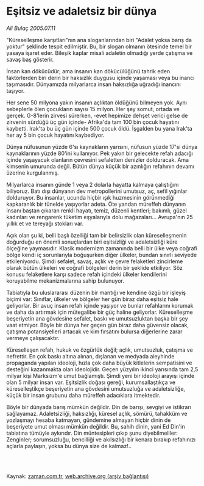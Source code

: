 # Eşitsiz ve adaletsiz bir dünya

*Ali Bulaç 2005.07.11*

<td class="columnist-detail">
<p>"Küreselleşme karşıtları"nın ana sloganlarından biri "Adalet yoksa barış da yoktur" şeklinde tespit edilmiştir. Bu, bir slogan olmanın ötesinde temel bir yasaya işaret eder. Bileşik kaplar misali adaletin olmadığı yerde çatışma ve savaş baş gösterir.</p>
<p>
<div id="haberMetinDiv">
<p> İnsan kan dökücüdür; ama insanın kan dökücülüğünü tahrik eden faktörlerden biri derin bir haksızlık duygusu içinde yaşaması veya bu inancı taşımasıdır. Dünyamızda milyarlarca insan haksızlığa uğradığı inancını taşıyor.
<p> Her sene 50 milyona yakın insanın açlıktan öldüğünü bilmeyen yok. Aynı sebeplerle ölen çocukların sayısı 15 milyon. Her şey somut, ortada ve gerçek. G-8'lerin zirvesi sürerken, -evet hepimize dehşet verici gelse de zirvenin sürdüğü üç gün içinde- Afrika'da tam 100 bin çocuk hayatını kaybetti. Irak'ta bu üç gün içinde 500 çocuk öldü. İşgalden bu yana Irak'ta her ay 5 bin çocuk hayatını kaybediyor.
<p> Dünya nüfusunun yüzde 6'sı kaynakların yarısını, nüfusun yüzde 17'si dünya kaynaklarının yüzde 80'ini kullanıyor. Pek yakın bir gelecekte refah adacığı içinde yaşayacak olanların çevresini sefaletten denizler dolduracak. Ama kimsenin umurunda değil. Bütün dünya küçük bir azınlığın refahının devamı üzerine kurgulanmış.
<p> Milyarlarca insanın günde 1 veya 2 dolarla hayatta kalmaya çalıştığını biliyoruz. Batı dışı dünyanın dev metropollerini umutsuz, aç, sefil yığınlar dolduruyor. Bu insanlar, ucunda hiçbir ışık huzmesinin görünmediği kapkaranlık bir tünelde yaşıyorlar adeta. Öte yandan müreffeh dünyanın insanı baştan çıkaran renkli hayatı, temiz, düzenli kentleri; bakımlı, güzel kadınları ve rengarenk tüketim eşyalarıyla dolu mağazaları... Avrupa'nın 25 yıllık et ve tereyağı stokları var.
<p> Açık olan şu ki, belli başlı özelliği tam bir belirsizlik olan küreselleşmenin doğurduğu en önemli sonuçlardan biri eşitsizliği ve adaletsizliği küre ölçeğine yaymasıdır. Klasik modernizm zamanında belli bir ülke veya coğrafi bölge kendi iç sorunlarıyla boğuşurken diğer ülkeler, bundan sınırlı seviyede etkileniyordu. Şimdi sefalet, savaş, açlık ve çevre felaketleri zincirleme olarak bütün ülkeleri ve coğrafi bölgeleri derin bir şeklide etkiliyor. Söz konusu felaketlere karşı sadece refah içindeki ülkeler kendilerini koruyabilme mekanizmalarına sahip bulunuyor.
<p> Tabiatıyla bu uluslararası düzenin bir mantığı ve kendine özgü bir işleyiş biçimi var: Sınıflar, ülkeler ve bölgeler her gün biraz daha eşitsiz hale geliyorlar. Bir avuç insan refah içinde yaşıyor ve bunlar refahlarını korumak ve daha da artırmak için mütegalibe bir güç haline geliyorlar. Küreselleşme beşeriyetin ana gövdesine sefalet, baskı ve umutsuzluktan başka bir şey vaat etmiyor. Böyle bir dünya her geçen gün biraz daha güvensiz olacak, çatışma potansiyelleri artacak ve kim fırsatını bulursa diğerlerine zarar vermeye çalışacaktır.
<p> Küreselleşen refah, hukuk ve özgürlük değil; açlık, umutsuzluk, çatışma ve nefrettir. En çok baskı altına alınan, dışlanan ve medyada aleyhinde propaganda yapılan ideoloji, hızla çok daha büyük kitlelerin sempatisini ve desteğini kazanmakta olan ideolojidir. Geçen yüzyılın ikinci yarısında tam 2,5 milyar kişi Marksizm'e umut bağlamıştı. Şimdi yeni bir ideoloji arayışı içinde olan 5 milyar insan var. Eşitsizlik doğası gereği, kurumsallaştıkça ve küreselleştikçe beşeriyetin ana gövdesini umutsuzluğa ve adaletsizliğe, küçük bir insan grubunu daha müreffeh adacıklara itmektedir.
<p> Böyle bir dünyada barış mümkün değildir. Din de barışı, sevgiyi ve istikrarı sağlayamaz. Adaletsizliği, haksızlığı, küresel açlık, sömürü, tahakküm ve yozlaşmayı hesaba katmayan, gündemine almayan hiçbir dinin de beşeriyete umut olması mümkün değildir. Bu, sahih dinin, yani Ed Din'in tabiatına tümüyle aykırıdır. Din müntesipleri çıkıp şunu diyebilmeliler: Zenginler; sorumsuzluğu, bencilliği ve akılsızlığı bir kenara bırakıp refahınızı açlarla paylaşın, yoksa bu dünya size de kalmaz!..</p></p></p></p></p></p></p></p></div>
</p>


<p><br>
		 </br></p></td>

Kaynak: [zaman.com.tr](http://zaman.com.tr/yazar.do?yazino=191229), [web.archive.org (arşiv bağlantısı)](http://web.archive.org/web/20120315050308/http://www.zaman.com.tr/yazar.do?yazino=191229)
